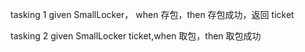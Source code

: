 
tasking 1
given SmallLocker， when 存包，then 存包成功，返回 ticket

tasking 2 
given SmallLocker ticket,when 取包，then 取包成功